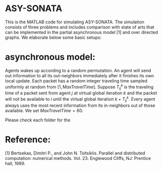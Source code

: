 # ASY-SONATA

This is the MATLAB code for simulating ASY-SONATA.  The simulation consists of three problems and includes comparison with state of arts that can be implemented in the partial asynchronous model [1] and over directed graphs.  We elaborate below some basic setups:

# asynchronous model: 
Agents   wakes up according to a random permutation.  An agent will send out information to all its out-neighbors immediately after it finishes its own local update.  Each packet has a random integer traveling time sampled uniformly at random from $[1, MaxTravelTime]$.
Suppose $T_{ij}^k$ is the traveling time of a packet sent from agent $j$ at virtual global iteration $k$ and the packet will not be available to $i$ until the virtual global iteration $k+T_{ij}^k.$  Every agent always uses the most recent information from its in-neighbors out of those available.  We set $MaxTravelTime = 60.$



Please check each folder for the


# Reference:
[1] Bertsekas, Dimitri P., and John N. Tsitsiklis. Parallel and distributed computation: numerical methods. Vol. 23. Englewood Cliffs, NJ: Prentice hall, 1989.
